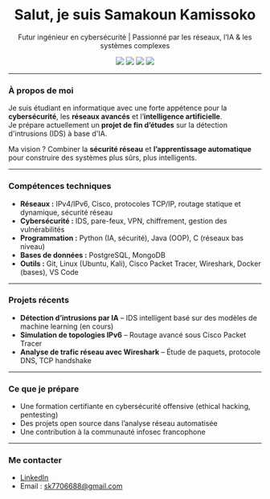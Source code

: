 <h1 align="center">Salut, je suis Samakoun Kamissoko</h1>
<p align="center">
  Futur ingénieur en cybersécurité | Passionné par les réseaux, l’IA & les systèmes complexes
</p>

<p align="center">
  <img src="https://img.shields.io/badge/OS-Linux-informational?style=flat&logo=linux&color=2bbc8a" />
  <img src="https://img.shields.io/badge/Code-Python-blue?style=flat&logo=python&logoColor=white" />
  <img src="https://img.shields.io/badge/Network-Cisco-red?style=flat&logo=cisco&logoColor=white" />
  <img src="https://img.shields.io/badge/Cybersecurity-Passion-orange?style=flat&logo=protonvpn&logoColor=white" />
</p>

---

### À propos de moi

Je suis étudiant en informatique avec une forte appétence pour la **cybersécurité**, les **réseaux avancés** et l’**intelligence artificielle**.  
Je prépare actuellement un **projet de fin d’études** sur la détection d'intrusions (IDS) à base d'IA.

Ma vision ? Combiner la **sécurité réseau** et **l’apprentissage automatique** pour construire des systèmes plus sûrs, plus intelligents.

---

### Compétences techniques

- **Réseaux :** IPv4/IPv6, Cisco, protocoles TCP/IP, routage statique et dynamique, sécurité réseau
- **Cybersécurité :** IDS, pare-feux, VPN, chiffrement, gestion des vulnérabilités
- **Programmation :** Python (IA, sécurité), Java (OOP), C (réseaux bas niveau)
- **Bases de données :** PostgreSQL, MongoDB
- **Outils :** Git, Linux (Ubuntu, Kali), Cisco Packet Tracer, Wireshark, Docker (bases), VS Code

---

### Projets récents

- **Détection d’intrusions par IA** – IDS intelligent basé sur des modèles de machine learning (en cours)
- **Simulation de topologies IPv6** – Routage avancé sous Cisco Packet Tracer
- **Analyse de trafic réseau avec Wireshark** – Étude de paquets, protocole DNS, TCP handshake

---

### Ce que je prépare

- Une formation certifiante en cybersécurité offensive (ethical hacking, pentesting)
- Des projets open source dans l’analyse réseau automatisée
- Une contribution à la communauté infosec francophone

---

### Me contacter

- [LinkedIn](https://www.linkedin.com/in/samakoun-kamissoko-a25248355)
- Email : sk7706688@gmail.com
